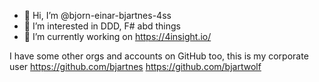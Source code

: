 - 👋 Hi, I’m @bjorn-einar-bjartnes-4ss
- 👀 I’m interested in DDD, F# abd things
- 🌱 I’m currently working on https://4insight.io/

I have some other orgs and accounts on GitHub too, this is my corporate user
https://github.com/bjartnes
https://github.com/bjartwolf

<!---
bjorn-einar-bjartnes-4ss/bjorn-einar-bjartnes-4ss is a ✨ special ✨ repository because its `README.md` (this file) appears on your GitHub profile.
You can click the Preview link to take a look at your changes.
--->
